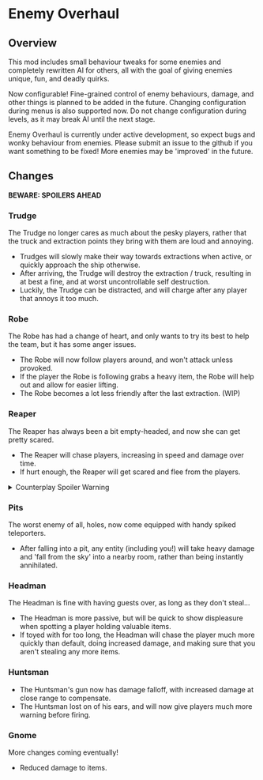 # Enemy Overhaul

## Overview

This mod includes small behaviour tweaks for some enemies and completely rewritten AI for others, all with the goal of giving enemies unique, fun, and deadly quirks.

Now configurable! Fine-grained control of enemy behaviours, damage, and other things is planned to be added in the future. Changing configuration during menus is also supported now. Do not change configuration during levels, as it may break AI until the next stage.

Enemy Overhaul is currently under active development, so expect bugs and wonky behaviour from enemies. Please submit an issue to the github if you want something to be fixed! More enemies may be 'improved' in the future.

## Changes

**BEWARE: SPOILERS AHEAD**

### Trudge

The Trudge no longer cares as much about the pesky players, rather that the truck and extraction points they bring with them are loud and annoying. 
- Trudges will slowly make their way towards extractions when active, or quickly approach the ship otherwise.
- After arriving, the Trudge will destroy the extraction / truck, resulting in at best a fine, and at worst uncontrollable self destruction.
- Luckily, the Trudge can be distracted, and will charge after any player that annoys it too much.

### Robe

The Robe has had a change of heart, and only wants to try its best to help the team, but it has some anger issues.
- The Robe will now follow players around, and won't attack unless provoked.
- If the player the Robe is following grabs a heavy item, the Robe will help out and allow for easier lifting.
- The Robe becomes a lot less friendly after the last extraction. (WIP)

### Reaper

The Reaper has always been a bit empty-headed, and now she can get pretty scared.
- The Reaper will chase players, increasing in speed and damage over time.
- If hurt enough, the Reaper will get scared and flee from the players.

<details>
<summary>Counterplay Spoiler Warning</summary>

- You can tumble-launch to scare it... as long as you hit it.
- 
</details>

### Pits

The worst enemy of all, holes, now come equipped with handy spiked teleporters.
- After falling into a pit, any entity (including you!) will take heavy damage and 'fall from the sky' into a nearby room, rather than being instantly annihilated.

### Headman

The Headman is fine with having guests over, as long as they don't steal...
- The Headman is more passive, but will be quick to show displeasure when spotting a player holding valuable items.
- If toyed with for too long, the Headman will chase the player much more quickly than default, doing increased damage, and making sure that you aren't stealing any more items.
  
### Huntsman

- The Huntsman's gun now has damage falloff, with increased damage at close range to compensate.
- The Huntsman lost on of his ears, and will now give players much more warning before firing.

### Gnome

More changes coming eventually!
- Reduced damage to items.

